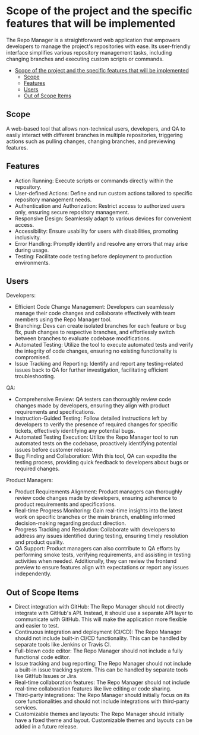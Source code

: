 #  Scope of the project and the specific features that will be implemented

The Repo Manager is a straightforward web application that empowers developers to manage the project's repositories with ease. Its user-friendly interface simplifies various repository management tasks, including changing branches and executing custom scripts or commands.

- [Scope of the project and the specific features that will be implemented](#scope-of-the-project-and-the-specific-features-that-will-be-implemented)
  - [Scope](#scope)
  - [Features](#features)
  - [Users](#users)
  - [Out of Scope Items](#out-of-scope-items)


## Scope

A web-based tool that allows non-technical users, developers, and QA to easily interact with different branches in multiple repositories, triggering actions such as pulling changes, changing branches, and previewing features.

## Features

- Action Running: Execute scripts or commands directly within the repository.
- User-defined Actions: Define and run custom actions tailored to specific repository management needs.
- Authentication and Authorization: Restrict access to authorized users only, ensuring secure repository management.
- Responsive Design: Seamlessly adapt to various devices for convenient access.
- Accessibility: Ensure usability for users with disabilities, promoting inclusivity.
- Error Handling: Promptly identify and resolve any errors that may arise during usage.
- Testing: Facilitate code testing before deployment to production environments.

## Users

Developers:

- Efficient Code Change Management: Developers can seamlessly manage their code changes and collaborate effectively with team members using the Repo Manager tool.
- Branching: Devs can create isolated branches for each feature or bug fix, push changes to respective branches, and effortlessly switch between branches to evaluate codebase modifications.
- Automated Testing: Utilize the tool to execute automated tests and verify the integrity of code changes, ensuring no existing functionality is compromised.
- Issue Tracking and Reporting: Identify and report any testing-related issues back to QA for further investigation, facilitating efficient troubleshooting.

QA:

- Comprehensive Review: QA testers can thoroughly review code changes made by developers, ensuring they align with product requirements and specifications.
- Instruction-Guided Testing: Follow detailed instructions left by developers to verify the presence of required changes for specific tickets, effectively identifying any potential bugs.
- Automated Testing Execution: Utilize the Repo Manager tool to run automated tests on the codebase, proactively identifying potential issues before customer release.
- Bug Finding and Collaboration: With this tool, QA can expedite the testing process, providing quick feedback to developers about bugs or required changes.

Product Managers:

- Product Requirements Alignment: Product managers can thoroughly review code changes made by developers, ensuring adherence to product requirements and specifications.
- Real-time Progress Monitoring: Gain real-time insights into the latest work on specific branches or the main branch, enabling informed decision-making regarding product direction.
- Progress Tracking and Resolution: Collaborate with developers to address any issues identified during testing, ensuring timely resolution and product quality.
- QA Support: Product managers can also contribute to QA efforts by performing smoke tests, verifying requirements, and assisting in testing activities when needed. Additionally, they can review the frontend preview to ensure features align with expectations or report any issues independently.


## Out of Scope Items

- Direct integration with GitHub: The Repo Manager should not directly integrate with GitHub's API. Instead, it should use a separate API layer to communicate with GitHub. This will make the application more flexible and easier to test.
- Continuous integration and deployment (CI/CD): The Repo Manager should not include built-in CI/CD functionality. This can be handled by separate tools like Jenkins or Travis CI.
- Full-blown code editor: The Repo Manager should not include a fully functional code editor.
- Issue tracking and bug reporting: The Repo Manager should not include a built-in issue tracking system. This can be handled by separate tools like GitHub Issues or Jira.
- Real-time collaboration features: The Repo Manager should not include real-time collaboration features like live editing or code sharing.
- Third-party integrations: The Repo Manager should initially focus on its core functionalities and should not include integrations with third-party services.
- Customizable themes and layouts: The Repo Manager should initially have a fixed theme and layout. Customizable themes and layouts can be added in a future release.
